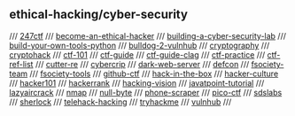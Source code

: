 ## ethical-hacking/cyber-security

/// [247ctf](https://247ctf.com)
/// [become-an-ethical-hacker](https://medium.com/@remeshr/how-to-become-an-ethical-hacker-61a22660fff6)
/// [building-a-cyber-security-lab](https://blog.usejournal.com/building-a-cyber-security-lab-4874bddd056b)
/// [build-your-own-tools-python](https://medium.com/vinsloev-academy/python-cybersecurity-101-build-your-own-tools-in-10-min-aa921b48712d)
/// [bulldog-2-vulnhub](https://www.vulnhub.com/entry/bulldog-2,246/)
/// [cryptography](https://www.khanacademy.org/computing/computer-science/cryptography)
/// [cryptohack](https://cryptohack.org/challenges/)
/// [ctf-101](https://ctf101.org)
/// [ctf-guide](https://trailofbits.github.io/ctf/)
/// [ctf-guide-clag](https://code.likeagirl.io/ctf-beginner-guide-by-a-beginner-3c86e4959fcc)
/// [ctf-practice](https://zaratec.github.io/ctf-practice/)
/// [ctf-ref-list](https://github.com/s1gh/ctf-literature)
/// [cutter-re](https://cutter.re)
/// [cybercrip](https://cybercrip.com)
/// [dark-web-server](https://github.com/thomasgruebl/darkwebserver)
/// [defcon](https://www.defcon.org)
/// [fsociety-team](https://github.com/fsociety-team/fsociety)
/// [fsociety-tools](https://github.com/Manisso/fsociety)
/// [github-ctf](https://securitylab.github.com/ctf)
/// [hack-in-the-box](https://www.hackthebox.eu)
/// [hacker-culture](https://medium.com/@ememorato/the-ten-commandments-of-hacker-culture-4e183d570eb6)
/// [hacker101](https://www.hacker101.com/resources#3)
/// [hackerrank](https://www.hackerrank.com/dashboard)
/// [hacking-vision](https://hackingvision.com/)
/// [javatpoint-tutorial](https://www.javatpoint.com/ethical-hacking-tutorial)
/// [lazyaircrack](https://github.com/3xploitGuy/lazyaircrack)
/// [nmap](https://www.freecodecamp.org/news/what-is-nmap-and-how-to-use-it-a-tutorial-for-the-greatest-scanning-tool-of-all-time/)
/// [null-byte](https://null-byte.wonderhowto.com)
/// [phone-scraper](https://github.com/thomasgruebl/phone-scraper)
/// [pico-ctf](https://picoctf.org)
/// [sdslabs](https://sdslabs.co/)
/// [sherlock](https://github.com/sherlock-project/sherlock)
/// [telehack-hacking](https://null-byte.wonderhowto.com/how-to/hack-like-its-1987-an-introduction-telehack-retro-game-0197708/)
/// [tryhackme](https://tryhackme.com)
/// [vulnhub](https://www.vulnhub.com/)
///

